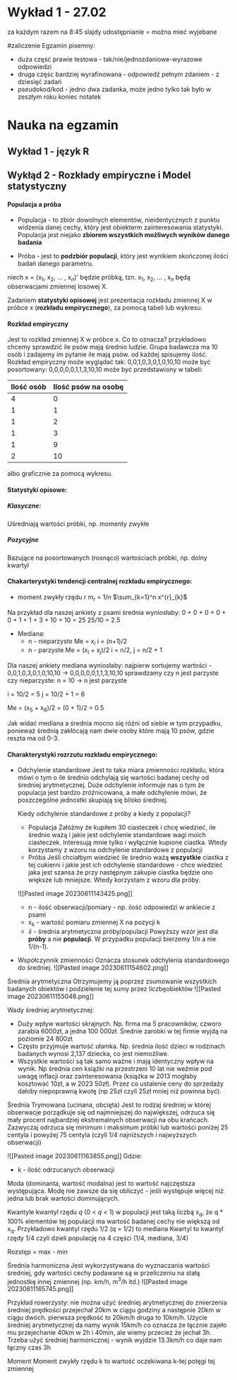 # Wykład 1 - 27.02
za każdym razem na 8:45
slajdy udostępnianie = można mieć wyjebane

#zaliczenie
Egzamin pisemny:
- duża część prawie testowa - tak/nie/jednozdaniowe-wyrazowe odpowiedzi
- druga częśc bardziej wyrafinowana - odpowiedź pełnym zdaniem - z dziesięć zadań
- pseudokod/kod - jedno dwa zadanka, może jedno tylko tak było w zeszłym roku
koniec notatek

# Nauka na egzamin

## Wykład 1 - język R

## Wykłąd 2 - Rozkłady empiryczne i Model statystyczny

#### Populacja a próba

- Populacja - to zbiór dowolnych elementów, nieidentycznych z punktu widzenia danej cechy, który jest obiekterm zainteresowania statystyki.
  Populacja jest niejako **zbiorem wszystkich możliwych wyników danego badania**
  
- Próba - jest to **podzbiór populacji**, który jest wynikiem skończonej ilości badań danego parametru.

niech x = (x$_1$, x$_2$, ... , x$_n$)' będzie próbką, tzn. x$_1$, x$_2$, ... , x$_n$ będą obserwacjami zmiennej losowej X.

Zadaniem **statystyki opisowej** jest prezentacja rozkładu zmiennej X w próbce x (**rozkładu empirycznego**), za pomocą tabeli lub wykresu.

#### Rozkład empiryczny
Jest to rozkład zmiennej X w próbce x. Co to oznacza? przykładowo chcemy sprawdzić ile psów mają średnio ludzie. Grupa badawcza ma 10 osób i zadajemy im pytanie ile mają psów. od każdej spisujemy ilość.
Rozkład empiryczny może wyglądać tak:
0,0,1,0,3,0,1,0,10,10
może być posortowany:
0,0,0,0,0,1,1,3,10,10
może być przedstawiony w tabeli:

| Ilość osób 	| Ilość psów na osobę 	|
|--------------|---------------------	|
| 4          	| 0                   	|
| 1          	| 1                   	|
| 1          	| 2                   	|
| 1          	| 3                   	|
| 1          	| 9                   	|
| 2          	| 10                  	|

albo graficznie za pomocą wykresu.

#### Statystyki opisowe:
##### Klasyczne:
Uśredniają wartości próbki, np. momenty zwykłe

##### Pozycyjne
Bazujące na posortowanych (rosnąco) wartościach próbki, np. dolny kwartyl

#### Chakarterystyki tendencji centralnej rozkładu empirycznego:
- moment zwykły rzędu r
  m$_r$ = $1/n$ $\sum_{k=1}^n x^{r}_{k}$

Na przykład dla naszej ankiety z psami średnia wyniosłaby:
0 + 0 + 0 + 0 + 0 + 1 + 1 + 3 + 10 + 10 = 25
25/10 = 2.5

- Mediana:
	- n - nieparzyste
	  Me = x$_i$
	  i = (n+1)/2
	- n - parzyste
	  Me = (x$_i$ + x$_j$)/2
	  i = n/2, j = n/2 + 1

Dla naszej ankiety mediana wyniosłaby:
najpierw sortujemy wartości - 0,0,1,0,3,0,1,0,10,10 $\to$ 0,0,0,0,0,1,1,3,10,10
sprawdzamy czy n jest parzyste czy nieparzyste: n = 10 $\to$ n jest parzyste

i = 10/2 = 5
j = 10/2 + 1 = 6

Me = (x$_5$ + x$_6$)/2 = (0 + 1)/2 = 0.5

Jak widać mediana a średnia mocno się różni od siebie w tym przypadku, ponieważ średnią zakłócają nam dwie osoby które mają 10 psów, gdzie reszta ma od 0-3.

#### Charakterystyki rozrzutu rozkładu empirycznego:

- Odchylenie standardowe
  Jest to taka miara zmienności rozkładu, która mówi o tym o ile średnio odchylają się wartości badanej cechy od średniej arytmetycznej. Duże odchylenie informuje nas o tym że populacja jest bardzo zróżnicowana, a małe odchylenie mówi, że poszczególne jednostki skupiają się blisko średniej.
  
  Kiedy odchylenie standardowe z próby a kiedy z populacji?
  - Populacja
    Załóżmy że kupiłem 30 ciasteczek i chcę wiedzieć, ile średnio ważą i jakie jest odchylenie standardowe wagi moich ciasteczek. Interesują mnie tylko i wyłącznie kupione ciastka. Wtedy korzystamy z wzoru na odchylenie standardowe z populacji
  - Próba
    Jeśli chciałbym wiedzieć ile średnio ważą **wszystkie** ciastka z tej cukierni i jakie jest ich odchylenie standardowe - chce wiedzieć jaka jest szansa że przy następnym zakupie ciastka będzie ono większe lub mniejsze. Wtedy korzystam z wzoru dla próby.

  ![[Pasted image 20230611143425.png]]
  
  - n -  ilość obserwacji/pomiary - np. ilość odpowiedzi w ankiecie z psami
  - x$_k$ - wartość pomiaru zmiennej X na pozycji k
  - $\bar{x}$ - średnia arytmetyczna próby/populacji
   Powyższy wzór jest dla **próby** a nie **populacji**. W przypadku populacji bierzemy 1/n a nie 1/(n-1).
   
- Współczynnik zmienności
  Oznacza stosunek odchylenia standardowego do średniej.
  ![[Pasted image 20230611154602.png]]



Średnia arytmetyczna
Otrzymujemy ją poprzez zsumowanie wszystkich badanych obiektów i podzielenie tej sumy przez liczbęobiektów
![[Pasted image 20230611155048.png]]

Wady średniej arytmetycznej:
- Duży wpływ wartości skrajnych. Np. firma ma 5 pracowników, czworo zarabia 6000zł, a jedna 100 000zł. Średnie zarobki w tej firmie wyjdą na poziomie 24 800zł.
- Często przyjmuje wartość ułamka. Np. średnia ilość dzieci w rodzinach badanych wynosi 2,137 dziecka, co jest niemożliwe.
- Wszystkie wartości są tak samo ważne i mają identyczny wpływ na wynik. Np średnia cen książki na przestrzeni 10 lat nie weźmie pod uwagę inflacji oraz zainteresowania (książka w 2013 mogłaby kosztować 10zł, a w 2023 50zł). Przez co ustalenie ceny do sprzedaży dałoby niepoprawną kwotę (np 25zł czyli 25zł mniej niż powinna być).

Średnia Trymowana (ucinana, obcięta)
Jest to rodzaj średniej w której obserwacje porządkuje się od najmniejszej do największej, odrzuca się mały procent najbardziej ekstremalnych obserwacji na obu krańcach.
Zazwyczaj odrzuca się minimum i maksimum próbki lub wartości poniżej 25 centyla i powyżej 75 centyla (czyli 1/4 najniższych i najwyższych obserwacji)

![[Pasted image 20230611163855.png]]
Gdzie:
- k - ilość odrzucanych obserwacji

Moda (dominanta, wartość modalna)
jest to wartość najczęstsza występująca.
Modę nie zawsze da się obliczyć - jeśli występuje więcej niż jedna lub brak wartości dominujących.

Kwantyle
kwantyl rzędu _q_ (0 < _q_ < 1) w populacji jest taką liczbą x$_q$, że q * 100% elementów tej populacji ma wartość badanej cechy nie większą od x$_q$.
Przykładowo kwantyl rzędu 1/2 (q = 1/2) to mediana
Kwartyl to kwantyl rzędy 1/4 czyli dzieli populację na 4 części (1/4, mediana, 3/4)

Rozstęp = max - min

Średnia harmoniczna
Jest wykorzystywana do wyznaczania wartości średniej, gdy wartości cechy podawane są w przeliczeniu na stałą jednostkę innej zmiennej (np. km/h,  m$^3$/h itd.)
![[Pasted image 20230611165745.png]]

Przykład rowerzysty:
nie można użyć średniej arytmetycznej do zmierzenia średniej prędkości
przejechał 20km w ciągu godziny a następnie 20km w ciągu dwóch.
pierwsza prędkość to 20km/h druga to 10km/h.
Użycie średniej arytmetycznej da namy wynik 15km/h co oznacza że łącznie zajeło mu przejechanie 40km w 2h i 40min, ale wiemy przecież że jechał 3h.
Trzeba użyć średniej harmonicznej - wynik wyjdzie 13.3km/h co daje nam łączny czas 3h

Moment
Moment zwykły rzędu k to wartość oczekiwana k-tej potęgi tej zmiennej